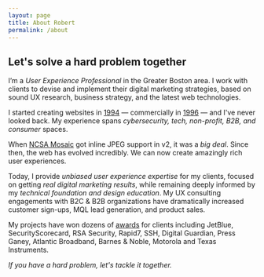 ```yaml
---
layout: page
title: About Robert
permalink: /about
---
```


## Let's solve a hard problem together

I’m a *User Experience Professional* in the Greater Boston area. I work with clients to devise and implement 
their digital marketing strategies, based on sound UX research, business strategy, and the latest web 
technologies.

I started creating websites in 
[1994](https://web.archive.org/web/19990117063013/http://aleph0.clarku.edu/~joker/home.html) — commercially 
in [1996](https://web.archive.org/web/19961111204026/http://www.nees.com/) — and I've never looked back. My 
experience spans *cybersecurity, tech, non-profit, B2B, and consumer* spaces.

When [NCSA Mosaic](http://www.ncsa.illinois.edu/enabling/mosaic) got inline JPEG support in v2, it was a _big deal_. Since then, the web has evolved 
incredibly. We can now create amazingly rich user experiences.

Today, I provide *unbiased user experience expertise* for my clients, focused on getting *real digital 
marketing results*, while remaining deeply informed by my *technical foundation and design education*. My UX 
consulting engagements with B2C & B2B organizations have dramatically increased customer sign-ups, MQL lead 
generation, and product sales.

My projects have won dozens of [awards](https://www.imarc.com/awards) for clients including JetBlue, SecurityScorecard, RSA Security, 
Rapid7, SSH, Digital Guardian, Press Ganey, Atlantic Broadband, Barnes & Noble, Motorola and Texas 
Instruments.

*If you have a hard problem, let's tackle it together.*
